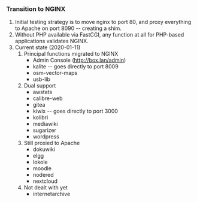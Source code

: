 ### Transition to NGINX

1. Initial testing strategy is to move nginx to port 80, and proxy everything to Apache on port 8090 -- creating a shim.
2. Without PHP available via FastCGI, any function at all for PHP-based applications validates NGINX.
3. Current state (2020-01-11)
   1. Principal functions migrated to NGINX
      * Admin Console (http://box.lan/admin)
      * kalite -- goes directly to port 8009
      * osm-vector-maps
      * usb-lib
   2. Dual support
      * awstats
      * calibre-web
      * gitea
      * kiwix -- goes directly to port 3000
      * kolibri
      * mediawiki
      * sugarizer
      * wordpress
   3. Still proxied to Apache
      * dokuwiki
      * elgg
      * lokole
      * moodle
      * nodered
      * nextcloud
   4. Not dealt with yet
      * internetarchive
